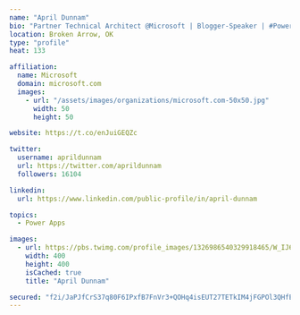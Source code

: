 ```yaml
---
name: "April Dunnam"
bio: "Partner Technical Architect @Microsoft | Blogger-Speaker | #PowerApps, #PowerAutomate, #Office365, #SharePoint | #WIT | #Karaoke Queen"
location: Broken Arrow, OK
type: "profile"
heat: 133

affiliation:
  name: Microsoft
  domain: microsoft.com
  images:
    - url: "/assets/images/organizations/microsoft.com-50x50.jpg"
      width: 50
      height: 50

website: https://t.co/enJuiGEQZc

twitter:
  username: aprildunnam
  url: https://twitter.com/aprildunnam
  followers: 16104

linkedin:
  url: https://www.linkedin.com/public-profile/in/april-dunnam

topics:
  - Power Apps

images:
  - url: https://pbs.twimg.com/profile_images/1326986540329918465/W_IJ6Ih2_400x400.jpg
    width: 400
    height: 400
    isCached: true
    title: "April Dunnam"

secured: "f2i/JaPJfCrS37q80F6IPxfB7FnVr3+QOHq4isEUT27TETkIM4jFGPOl3QHfEbWnrllmWkGyMAvmUxD7GdEcTrX4zHWms9CmGimKHrO66QVRLUgjMiDMSbnVQjEdLhfDgjJCJBZwF3NTFXy25BzgO6wP0FoHhDnXwhFG6NH3PVJCV5bYfMf5DOmi0CpmXkGhhILqQ2uDktbmVQY3zBqgSFERIzjuvzYSlm0rrfCRYvu6YqKABIVtd/GjIoiMCiJfh9ghrpGeJo21JJHXvSepPCDlGGxNcu7j1q4ZSPv9mPSGG5FGm/7ppmOfB7d9H6xd4XH6FJ7aXTNT/Qvbj+mtk4rODlR64OdQIdZNPlDUF6mTd2TKvxlW9XGVq+0NG0E398TtuISucsHrptDHqsgKQiOGnyWLIx9GWyAm8EpepgM=;XJVbiU/BiMlCClMG6X6BVA=="
---
```


